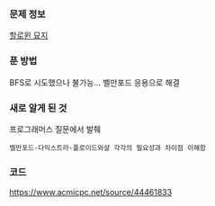 ### 문제 정보
[할로윈 묘지](https://www.acmicpc.net/problem/3860)

### 푼 방법
BFS로 시도했으나 불가능... 벨만포드 응용으로 해결

### 새로 알게 된 것
프로그래머스 질문에서 발췌
```
벨만포드-다익스트라-플로이드와샬 각각의 필요성과 차이점 이해함
```

### 코드
https://www.acmicpc.net/source/44461833
